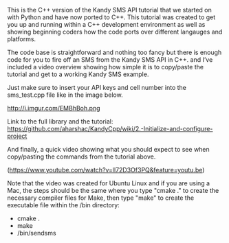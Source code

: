 This is the C++ version of the Kandy SMS API tutorial that we started on with Python and have now ported to C++. This tutorial was created to get you up and running within a C++ development environment as well as showing beginning coders how the code ports over different langauges and platforms. 

The code base is straightforward and nothing too fancy but there is enough code for you to fire off an SMS from the Kandy SMS API in C++. and I’ve included a video overview showing how simple it is to copy/paste the tutorial and get to a working Kandy SMS example. 

Just make sure to insert your API keys and cell number into the sms_test.cpp file like in the image below.

http://i.imgur.com/EMBhBoh.png

Link to the full library and the tutorial: https://github.com/aharshac/KandyCpp/wiki/2.-Initialize-and-configure-project 

And finally, a quick video showing what you should expect to see when copy/pasting the commands from the tutorial above.

(https://www.youtube.com/watch?v=ll72D3Of3PQ&feature=youtu.be)

Note that the video was created for Ubuntu Linux and if you are using a Mac, the steps should be the same where you type "cmake ." to create the necessary compiler files for Make, then type "make" to create the executable file within the /bin directory:
- cmake . 
- make
- /bin/sendsms
